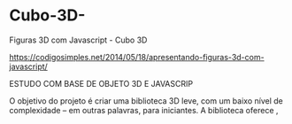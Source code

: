# Cubo-3D-
Figuras 3D com Javascript - Cubo 3D

https://codigosimples.net/2014/05/18/apresentando-figuras-3d-com-javascript/


ESTUDO COM  BASE DE OBJETO 3D E JAVASCRIP

O objetivo do projeto é criar uma biblioteca 3D leve, com um baixo nível de complexidade – em outras palavras, para iniciantes. A biblioteca oferece <canvas>, <svg>, CSS3D e renderizadores WebGL .
  
